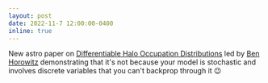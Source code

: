 ```yaml
---
layout: post
date: 2022-11-7 12:00:00-0400
inline: true
---
```


New astro paper on [Differentiable Halo Occupation Distributions](https://arxiv.org/abs/2211.03852) led by [Ben Horowitz](https://bhorowitz.github.io/) demonstrating that it's not because your model is stochastic and involves discrete variables that you can't backprop through it :wink:
